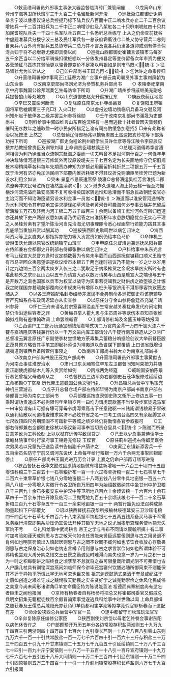 <!-- { "loadSidebar": true } -->
　　○敕营缮司署员外郎事主事张大器监督临清砖厂兼管闸座
　　○戊寅命山东登州宁海等卫所秋班军三千九百二十名留赴新河开浚
　　○巡抚浙江都御史谢鹏举言宁波以倭患议设总兵控扼乃标下陆兵仅八百而中正二哨水兵亦止二千二百余议增陆兵一千二百并旧兵为二千中正二哨增沙舡及八桨舡各二十只叭喇唬舡四十只共加民耆舵队兵夫一千四十名军队兵五百二十名悉听总兵练守  上从之仍命查前抚谷中虗题准募兵分拨宁波三总及民壮军兵各一总该府霩衢钱仓二处又协守营兵二总则自亲兵八百外尚有额兵五总协守兵二总乃并不言及岂各兵仍隶各道抑或别有停革倘淂兵归于将不必增募尤便即具奏以闻
　　○巡抚山西都御史崔镛言该镇市马每岁五千余匹当以二分给军骑操扣徵桩棚以一分俵发州县定等变价留备次年市资为便又各营骑征马匹拣其驽骀更以骏骨即变价不足凑以料银如是则市马既＜锍-釒＞征马皆壮尤为长计从之
　　○己卯户部尚书王国光再＜锍-釒＞乞休许之命乘传归
　　○升营缮司署郎中事司正江廷寄为湖广佥事户部云南司署员外事主事刘凤朝为山东佥事
　　○改南京吏部尚书刘光济为参赞机务兵部尚书
　　○  孝陵奉祀掌南京中府事魏国公徐邦瑞奏乞生母诰命下所司
　　○升湖广靖州参将戚继美充副总兵提督狼山等处地方
　　○以山东道御史赵允升巡按辽东
　　○庚辰夜蓟辽地震
　　○辛巳又震栾河断流
　　○复除原任南京太仆寺丞吕旻
　　○复饶阳王府镇国将军后樝嫡第三子充□犭入火□封
　　○以虚报边墙功镌临巩兵备马文徤及河州知州赵于敏俸各二级并罢兰州参将徐勋
　　○壬午改南京礼部尚书潘晟为吏部尚书
　　○刑科给事中郭四维言山东百姓流移有一邑而逃数十社者皆因灾眚频仍催科无序数年之逋取盈一时小民安所措足乞谕有司务酌缓急加意招犭□来有弗称者治以抚按法  上然之
　　○总督蓟辽侍郎杨兆以擒斩虏酋土蛮速把亥炒花等下部落功报下所司
　　○巡按湖广御史向程论荆州府学生员许仕彦等辱江陵令李应辰应褫并劾教授曾贵臣及训导刘璠  上命调贵臣璠杖赎还职
　　○总理河道傅希挚言漕河相资为利乃徐淮当众流朝宗赴海之委而一切夫料曾不足拟河南什百之一何怪年年冲决哉除借河道银三万修筑外再议原设堤夫三千七百名定为长夫画地修守仍炤旧规桩木柳稍绳草各料每年先期责办俾知为岁额必用而留折耗折兑二项银五万一千五百既于治河有济亦免加派民间下部覆内惟折耗银不淂轻议折兑则漕臣吴桂芳已题为新设水利用余如议
　　○癸未  景皇帝忌辰遣官祭  陵寝○总督漕运吴桂芳言淮扬二郡洪潦奔冲灾民号泣所在凄然盖渎滨＜氵乂＞港岁久道堙入海止恃云梯一径至海拥横沙河流沌溢而盐安高宝不复可收拾矣国家转运惟知急漕而不暇急民故朝廷设官亦主治河而不知治海臣请另设水利佥事一员耑＜锍-釒＞海道而以淮安管河通判改为水利同知令其审度地宜讲求捷径如草湾及老黄河皆可趣海何必专事云梯并乞留后帮漕粮五万石及轻赍内河工银二万五千四百三十余两以备鸠工庶淮河各淂所归运道亦还其故下吏户两部议悉如其请乃优诏答之曰淮扬积年水患朕切隐忧奈无实心干理之人吴桂芳素有才望所陈治河当先治海尤切事理即令悉心经画举行若能力践其言事克底绩当重加升赏以酬其功
　　○巡按狭西御史耿鸣世以病乞归许之
　　○海西阿资河等卫女直夷人都指挥亦把力等入贡赏赉如例仍给本色马价
　　○命神机三营游击沃允谦以原官改统蓟镇宁山班军
　　○甲申原任总督漕运兼巡抚凤阳兵部右侍郎兼右佥都御史升刑部右侍郎张翀以病乞归许之
　　○户科给事中朱东光言市马业经宣大总督方逢时议定额数著为令矣未半载而山西巡抚崔镛藉口顺义王贻书有市马空回众夷怨望语遂欲议增市本银五千两岂逢时初议乃不能为一岁之计以岁用计之九边饷三百余两太庾岁入仅三之二犹取足于纳级榷货之金况水旱凶灾所时有也堪此额外之求耶且山西以五千为请宣大必以数万请矣与山西是启宣大之端也与五千是开数万之渐也国家以贡市为权宜以战守为实事若徒竭我之财供虏之欲堕彼之计懈我之防谋国亦甚疏矣部覆向议市规夷马有增即以桩头等银济用不淂那移客饷致匮边储从之
　　○以各王府婚配名封奏结参差迟误不合典制命各巡按御史将该府辅导官严究如系各布政司迟延亦从实查参
　　○以原任分守金山参将詹廷杰充湖广靖州参将
　　○怀仁王府未请名封宗室喜哥滥妾所生常安越关奏扰命发代府闲宅拘禁仍治沿途纵容者之罪
　　○黄梅县举人瞿九思与生员周谷等欧伤本县知县张维翰拟戍黜有差维翰改调  上命罢维翰官
　　○工部请修舡坞及金鳌玉蝀等坊报闻
　　○乙酉谕户工二部万历通宝制钱炤嘉靖式铸二万锭内金背一万四千锭火漆六千锭与嘉靖隆庆等钱兼行仍以一千万文进内库工部请分八千锭行南京铸造从之○两广总督凌云翼言原任广东副使李材尝愤地方荼毒集兵蓄粮分哨据险创议大举前督臣殷正茂具题方略皆其手笔宜即起补添设为靖夷道以备咨谋下部覆请  上曰该省既增设靖夷道则镇西兵备所管何事寝之
　　○改南京工部尚书翁大立为南京礼部尚书
　　○改南京户部尚书殷正茂为户部尚书
　　○升营缮司署员外郎事主事黄猷吉为河南佥事驻淮安治水
　　○肃州卫东关厢寄住罕东左卫都督同知阿束把力并随贡正副使虎都帖木儿等入贡赏给如例
　　○丙戌两免经筵
　　○戚畹固安伯陈景行奏乞曾祖父母诰命从之
　　○总督狭西三边军务右都御史石茂华报修过延绥边工命核勘○丁亥祭  历代帝王遣魏国公徐文璧行礼
　　○升昌镇总兵营中军毛策充神机三营游击
　　○戊子升总督仓场户部左侍郎毕锵为南京户部尚书南京户部右侍郎曹三旸为南京工部尚书
　　○兵部覆巡按直隶御史陈文衡所上修边五事一曰乘时谓功贵速成不必拘限何年坐销岁月一曰均力谓虏既款塞不当专役步军徒逸马军一曰审势谓有山可据有壕可穿毋令虏淂乘高击下任意驰驱一曰祛毙谓钱粮易于冒破以通判给散以司道稽查惟求实济不必炫节省之名一曰考工谓台高四又有余起脚宜以七尺收顶四尺务期坚固不可踏新平等城之绩岁终仍将勤惰各官参叙报可
　　○工部右侍郎兼右佥都御史徐栻以条议新河事奉旨切责仓皇具＜锍-釒＞陈谢而所录旨意差讹为工科论劾  上以以栻在远传写致误贷之
　　○己丑以少詹事兼侍读学士掌翰林院事申时行掌府事王锡爵充修较  玉牒官
　　○原任蓟州巡抚右侍郎吴嘉会次男吴若以兄蒙先已送监读书告借副千户荫许之
　　○庚寅辽东镇新添客兵一千五百余员名防守宁前又调河东设伏  上命每年给行粮银一万六千余两无事掣回银即停止
　　○原任户部尚书王国光进万历会计录  上嘉之仍命户部再订缮写进览
　　○狭西督抚石茂华文勘过固原镇地额微有增益新增地一千六百三十顷四十五亩零该科粮三千三百五十一石零粮折布一百一十六疋零草折粮一百二十七石零草七千二百六十束零草价银七钱八分零地亩银二十八两五钱八分零牛具地亩银一百五十六两八八钱一分零增入实徵行令各卫所自万历四年为始炤数徵纳其中坐甘州中护卫粮八千三百九十余石多报安东中护汉中等卫所地八百六十余顷该粮一千六百六十余石草四千一百余东并应开除及临河二卫抛荒地九百五十余顷该粮七千一百二十余石草折粮三百九十石零草五千一百三十余束地亩银一百一十  两暂行豁免设法召种成熟酌量起科下户部覆允
　　○诏以狭西督抚石茂华所报榆林绥德延安三卫沙压屯粮四千四百七十石草七千四百六十八束系抵军饷租银七十五两五钱系备买马事干军需急务亟行清查即果系沙压仍宜设法开种其额军无地之说尤当挨册查理务使地额无失军饷不亏
　　○礼科给事中武尚耕言  帝王之学与韦布不同请以宸翰所摛十有二事时加考验如谨天戒则思与古之敬天何如也任贤能亲贤臣远嬖佞则思与古之用贤退不肖何如也明赏罚慎出入慎起居则思与古之罔不钦罔不臧何如也节饮食收放心存敬畏则思与古之保身治心何如也纳忠言樽节用则思与古之求言崇俭何如也所谓体验不可弗精也尝观大禹分阴之惜文王日昃之勤诚见时难淂而易失也念一岁为一月之积一日为一时之积每朝讲之暇终食之顷孳孳不怠就将之益可限量哉所谓光阴不可弗惜也古人户牖几杖具有训铭深宫燕闲如临师保今讲毕还宫寝兴饮膳必随所御简束不则能保其不迁于异物乎所谓此学无地可忽也臣又惟  祖宗渊谟懿范式亲洒于奎章或纪注于史册如创造之艰难守成之兢惕敬天勤民之实亲贤好学之诚克勤崇俭之休风化民成俗之美意今尚未闻形诸讲角□羊宜命儒臣特为陈说能善法  祖德而典章制度尚有愆忘者臣未之闻也报闻
　　○京师有杨春者自称杨参将把总又称崔都司委官又假戚总兵明文招集无籍棍徒数百余假冒骗索事觉遂逃兵科给事中赵世勋以闻  上命兵部缉之随获春及王儒总兵戚继光亦获角□羊伪都司崔学亮等拟学亮假官罪斩春而下遣配有差
　　○命添设狭西总兵坐营中军官一员
　　○逮中都留守司秋班玩法官军
　　○辛卯复除原任编修公家臣
　　○狭西副使刘宗岱以母老乞终餋佥事谢东阳以病乞休皆许之
　　○户部题预开万历五年分各边常股存积盐两淮则五十九万九千四百三引两浙则四十四万四千七百六十九引零长芦则一十八万八百八引零山东则九万六千一百一十引共常股盐一百一万七千六百四十引一百六十三斤存积盐三十万三千四百五十引九十斤甘肃镇则二十五万七千九百五十引延绥镇则二十万八千三百七十四引一百九十斤宁夏镇则一十八万一千五百一十八引一百斤宣府镇则一十九万七千六百七十五引五十八斤大同镇则一十万二千三百四十引辽东镇则一十万二千四十引固原镇则五万二千四百一十一引一十斤蓟州镇常股存积长芦盐则六万七千九百六引报闻
